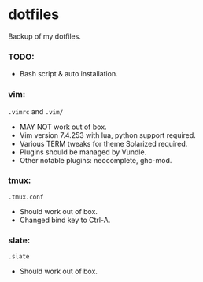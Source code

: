 dotfiles
===

Backup of my dotfiles.

### TODO:
* Bash script & auto installation.

### vim:
`.vimrc` and `.vim/`
* MAY NOT work out of box.
* Vim version 7.4.253 with lua, python support required.
* Various TERM tweaks for theme Solarized required.
* Plugins should be managed by Vundle.
* Other notable plugins: neocomplete, ghc-mod.

### tmux:
`.tmux.conf`
* Should work out of box.
* Changed bind key to Ctrl-A.

### slate:
`.slate`
* Should work out of box.

